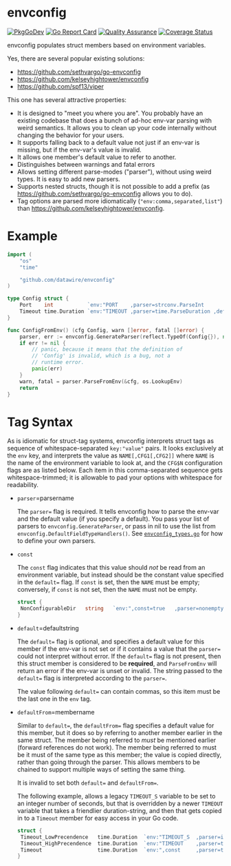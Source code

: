 # envconfig

[![PkgGoDev](https://pkg.go.dev/badge/github.com/datawire/envconfig)](https://pkg.go.dev/github.com/datawire/envconfig)
[![Go Report Card](https://goreportcard.com/badge/github.com/datawire/envconfig)](https://goreportcard.com/report/github.com/datawire/envconfig)
[![Quality Assurance](https://github.com/datawire/envconfig/actions/workflows/qa.yml/badge.svg)](https://github.com/datawire/envconfig/actions)
[![Coverage Status](https://coveralls.io/repos/github/datawire/envconfig/badge.svg)](https://coveralls.io/github/datawire/envconfig)

envconfig populates struct members based on environment variables.

Yes, there are several popular existing solutions:
 - https://github.com/sethvargo/go-envconfig
 - https://github.com/kelseyhightower/envconfig
 - https://github.com/spf13/viper

This one has several attractive properties:
 - It is designed to "meet you where you are".  You probably have an
   existing codebase that does a bunch of ad-hoc env-var parsing with
   weird semantics.  It allows you to clean up your code internally
   without changing the behavior for your users.
 - It supports falling back to a default value not just if an env-var
   is missing, but if the env-var's value is invalid.
 - It allows one member's default value to refer to another.
 - Distinguishes between warnings and fatal errors
 - Allows setting different parse-modes ("parser"), without using
   weird types.  It is easy to add new parsers.
 - Supports nested structs, though it is not possible to add a prefix
   (as https://github.com/sethvargo/go-envconfig allows you to do).
 - Tag options are parsed more idiomatically
   (`"env:comma,separated,list"`) than
   https://github.com/kelseyhightower/envconfig.

# Example

```go
import (
	"os"
	"time"

	"github.com/datawire/envconfig"
)

type Config struct {
	Port    int           `env:"PORT    ,parser=strconv.ParseInt               "`
	Timeout time.Duration `env:"TIMEOUT ,parser=time.ParseDuration ,default=5s "`
}

func ConfigFromEnv() (cfg Config, warn []error, fatal []error) {
	parser, err := envconfig.GenerateParser(reflect.TypeOf(Config{}), nil)
	if err != nil {
		// panic, because it means that the definition of
		// 'Config' is invalid, which is a bug, not a
		// runtime error.
		panic(err)
	}
	warn, fatal = parser.ParseFromEnv(&cfg, os.LookupEnv)
	return
}
```

# Tag Syntax

As is idiomatic for struct-tag systems, envconfig interprets struct
tags as sequence of whitespace-separated `key:"value"` pairs.  It
looks exclusively at the `env` key, and interprets the value as
`NAME[,CFG1[,CFG2]]` where `NAME` is the name of the environment
variable to look at, and the `CFG$N` configuration flags are as listed
below.  Each item in this comma-separated sequence gets
whitespace-trimmed; it is allowable to pad your options with
whitespace for readability.

 - `parser`=parsername

   The `parser=` flag is required.  It tells envconfig how to parse
   the env-var and the default value (if you specify a default).  You
   pass your list of parsers to `envconfig.GenerateParser`, or pass in
   nil to use the list from `envconfig.DefaultFieldTypeHandlers()`.
   See [`envconfig_types.go`](./envconfig_types.go) for how to define
   your own parsers.

 - `const`

   The `const` flag indicates that this value should *not* be read
   from an environment variable, but instead should be the constant
   value specified in the `default=` flag.  If `const` is set, then
   the `NAME` must be empty; conversely, if `const` is not set, then
   the `NAME` must not be empty.

   ```go
   struct {
   	NonConfigurableDir   string   `env:",const=true   ,parser=nonempty-string    ,default=/opt/some-dir  "`
   }
   ```

 - `default`=defaultstring

   The `default=` flag is optional, and specifies a default value for
   this member if the env-var is not set or if it contains a value
   that the `parser=` could not interpret without error.  If the
   `default=` flag is not present, then this struct member is
   considered to be **required**, and `ParseFromEnv` will return an
   error if the env-var is unset or invalid.  The string passed to the
   `default=` flag is interpreted according to the `parser=`.

   The value following `default=` can contain commas, so this item
   must be the last one in the `env` tag.

 - `defaultFrom`=membername

   Similar to `default=`, the `defaultFrom=` flag specifies a default
   value for this member, but it does so by referring to another
   member earlier in the same struct.  The member being referred to
   _must_ be mentioned earlier (forward references do not work).  The
   member being referred to must be it must of the same type as this
   member; the value is copied directly, rather than going through the
   parser.  This allows members to be chained to support multiple ways
   of setting the same thing.

   It is invalid to set both `default=` and `defaultFrom=`.

   The following example, allows a legacy `TIMEOUT_S` variable to be
   set to an integer number of seconds, but that is overridden by a
   newer `TIMEOUT` variable that takes a friendlier duration-string,
   and then that gets copied in to a `Timeout` member for easy access
   in your Go code.

   ```go
   struct {
   	Timeout_LowPrecendence   time.Duration  `env:"TIMEOUT_S  ,parser=integer-seconds     ,default=5                         "`
   	Timeout_HighPrecendence  time.Duration  `env:"TIMEOUT    ,parser=time.ParseDuration  ,defaultFrom=TimeoutLowPrecedence  "`
   	Timeout                  time.Duration  `env:",const     ,parser=time.ParseDuration  ,defaultFrom=TimeoutHighPrecedence "`
   }
   ```
